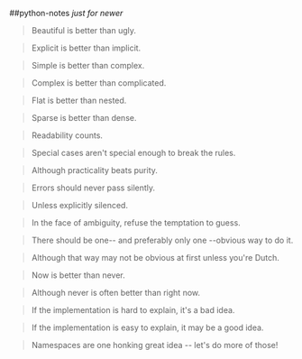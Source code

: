 ##python-notes
_just for newer_  
> Beautiful is better than ugly.
  
> Explicit is better than implicit.
  
> Simple is better than complex.
  
> Complex is better than complicated.
  
> Flat is better than nested.
  
> Sparse is better than dense.
  
> Readability counts.
  
> Special cases aren't special enough to break the rules.
  
> Although practicality beats purity.
  
> Errors should never pass silently.
  
> Unless explicitly silenced.
  
> In the face of ambiguity, refuse the temptation to guess.
  
> There should be one-- and preferably only one --obvious way to do it.
  
> Although that way may not be obvious at first unless you're Dutch.
  
> Now is better than never.
  
> Although never is often better than right now.
  
> If the implementation is hard to explain, it's a bad idea.
  
> If the implementation is easy to explain, it may be a good idea.
  
> Namespaces are one honking great idea -- let's do more of those!
